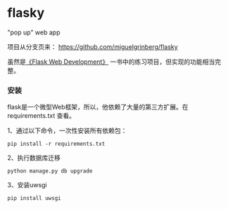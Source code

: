 # flasky
"pop up" web app

项目从分支页来：
https://github.com/miguelgrinberg/flasky

虽然是[《Flask Web Development》](https://www.flaskbook.com/) 一书中的练习项目，但实现的功能相当完整。

### 安装

flask是一个微型Web框架，所以，他依赖了大量的第三方扩展。在 requirements.txt 查看。


1、通过以下命令，一次性安装所有依赖包：

    pip install -r requirements.txt

2、执行数据库迁移

    python manage.py db upgrade

3、安装uwsgi

    pip install uwsgi
